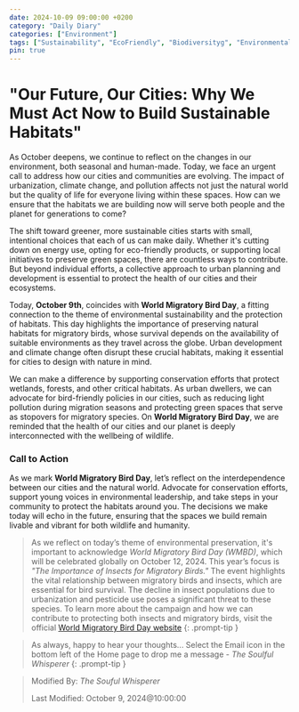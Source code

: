 ```yaml
---
date: 2024-10-09 09:00:00 +0200
category: "Daily Diary"
categories: ["Environment"]
tags: ["Sustainability", "EcoFriendly", "Biodiversityg", "EnvironmentalAwareness", "HabitatProtection", "WorldMigratoryBirdDay", "YouthForThePlanet"]
pin: true
---
```


# "Our Future, Our Cities: Why We Must Act Now to Build Sustainable Habitats"

As October deepens, we continue to reflect on the changes in our environment, both seasonal and human-made. Today, we face an urgent call to address how our cities and communities are evolving. The impact of urbanization, climate change, and pollution affects not just the natural world but the quality of life for everyone living within these spaces. How can we ensure that the habitats we are building now will serve both people and the planet for generations to come?

The shift toward greener, more sustainable cities starts with small, intentional choices that each of us can make daily. Whether it's cutting down on energy use, opting for eco-friendly products, or supporting local initiatives to preserve green spaces, there are countless ways to contribute. But beyond individual efforts, a collective approach to urban planning and development is essential to protect the health of our cities and their ecosystems.

Today, **October 9th**, coincides with **World Migratory Bird Day**, a fitting connection to the theme of environmental sustainability and the protection of habitats. This day highlights the importance of preserving natural habitats for migratory birds, whose survival depends on the availability of suitable environments as they travel across the globe. Urban development and climate change often disrupt these crucial habitats, making it essential for cities to design with nature in mind.

We can make a difference by supporting conservation efforts that protect wetlands, forests, and other critical habitats. As urban dwellers, we can advocate for bird-friendly policies in our cities, such as reducing light pollution during migration seasons and protecting green spaces that serve as stopovers for migratory species. On **World Migratory Bird Day**, we are reminded that the health of our cities and our planet is deeply interconnected with the wellbeing of wildlife.

### Call to Action

As we mark **World Migratory Bird Day**, let’s reflect on the interdependence between our cities and the natural world. Advocate for conservation efforts, support young voices in environmental leadership, and take steps in your community to protect the habitats around you. The decisions we make today will echo in the future, ensuring that the spaces we build remain livable and vibrant for both wildlife and humanity.

>As we reflect on today’s theme of environmental preservation, it's important to acknowledge *World Migratory Bird Day (WMBD)*, which will be celebrated globally on October 12, 2024. This year’s focus is *"The Importance of Insects for Migratory Birds."* The event highlights the vital relationship between migratory birds and insects, which are essential for bird survival. The decline in insect populations due to urbanization and pesticide use poses a significant threat to these species.
>To learn more about the campaign and how we can contribute to protecting both insects and migratory birds, visit the official [World Migratory Bird Day website](https://www.worldmigratorybirdday.org)
{: .prompt-tip }

> As always, happy to hear your thoughts... Select the Email icon in the bottom left of the Home page to drop me a message - _The Soulful Whisperer_
{: .prompt-tip }

>
> Modified By: _The Souful Whisperer_ 
> 
> Last Modified: October 9, 2024@10:00:00
